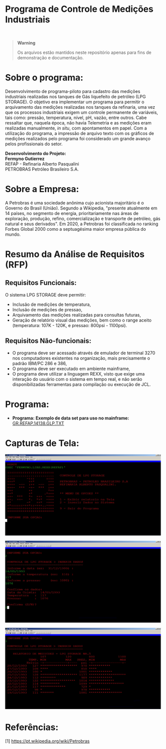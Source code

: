 # Programa de Controle de Medições Industriais
<br />

> **Warning**
> 
> Os arquivos estão mantidos neste repositório apenas para fins de demonstração e documentação. 

# Sobre o programa:

Desenvolvimento de programa-piloto para cadastro das medições industriais realizadas nos tanques de Gás liquefeito de petróleo (LPG STORAGE). O objetivo era implementar um programa para permitir o arquivamento das medições realizadas nos tanques da refinaria, uma vez que os processos industriais exigem um controle permanente de variáveis, tais como: pressão, temperatura, nível, pH, vazão, entre outros. Cabe ressaltar que, naquela época, não havia Telemetria e as medições eram realizadas manualmente, <i>in situ</i>, com apontamentos em papel. Com a utilização do programa, a impressão de arquivo texto com os gráficos de medições realizados pelo programa foi considerado um grande avanço pelos profissionais do setor.

**Desenvolvimento do Projeto:**  
**Fermyno Gutierrez**  
REFAP - Refinaria Alberto Pasqualini  
PETROBRAS Petróleo Brasileiro S.A.  

# Sobre a Empresa:

A Petrobras é uma sociedade anônima cujo acionista majoritário é o Governo do Brasil (União). Segundo a Wikipedia, "presente atualmente em 14 países, no segmento de energia, prioritariamente nas áreas de exploração, produção, refino, comercialização e transporte de petróleo, gás natural e seus derivados". Em 2020, a Petrobras foi classificada no ranking Forbes Global 2000 como a septuagésima maior empresa pública do mundo. 

# Resumo da Análise de Requisitos (RFP)

## Requisitos Funcionais:

O sistema LPG STORAGE deve permitir:

- Inclusão de medições de temperatura,
- Inclusão de medições de pressao,
- Arquivamento das medições realizadas para consultas futuras,
- Geração de relatório visual das medições, bem como o range aceito (temperatura: 107K - 120K, e pressao: 800psi - 1100psi).

## Requisitos Não-funcionais:

- O programa deve ser acessado através de emulador de terminal 3270 nos computadores existentes na organização, mais precisamente o padrão IBM/PC 286 e 386,
- O programa deve ser executado em ambiente mainframe,
- O programa deve utilizar a linguagem REXX, visto que exige uma interação do usuário com o sistema em tempo real, e não serão disponibilizadas ferramentas para compilação ou execução de JCL.

# Programa:  
* **Programa:** 
  **Exemplo de data set para uso no mainframe:** [GR.REFAP.14138.GLP.TXT](src/GR.REFAP.14138.GLP.TXT)  
  
# Capturas de Tela:  

![Tela Inicial](images/screenshot-01.jpg)
<br>

![Menu Principal](images/screenshot-02.jpg)
<br>

![Relatório de medições](images/screenshot-03.jpg)
<br>


# Referências:

[1] https://pt.wikipedia.org/wiki/Petrobras
